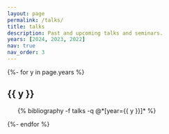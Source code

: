```yaml
---
layout: page
permalink: /talks/
title: talks
description: Past and upcoming talks and seminars.
years: [2024, 2023, 2022]
nav: true
nav_order: 3
---
```


<div class="talks">

{%- for y in page.years %}
  <h2 class="year">{{ y }}</h2>
  <ul>
    {% bibliography -f talks -q @*[year={{ y }}]* %}
  </ul>
{%- endfor %}

</div>